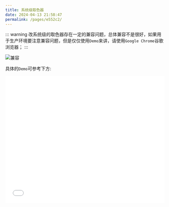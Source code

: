 ```yaml
---
title: 系统级取色器
date: 2024-04-13 21:58:47
permalink: /pages/e552c2/
---
```


<Badge text="项目Demo" type="error" vertical="middle"/>

::: warning
改系统级的取色器存在一定的兼容问题，总体兼容不是很好，如果用于生产环境要注意兼容问题，但是仅仅使用`Demo`来讲，请使用`Google Chrome`谷歌浏览器；
:::

![兼容](https://qiniu.wangxiaoze.wang/hexo-blog/iShot_2024-04-13_21.25.59.png)

具体的`Demo`可参考下方:

<iframe id="iframe" width=100% height=400 frameborder=0 allowfullscreen="true" src="/demos/01/index.html">  
 </iframe>
